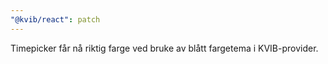 ```yaml
---
"@kvib/react": patch
---
```


Timepicker får nå riktig farge ved bruke av blått fargetema i KVIB-provider.
